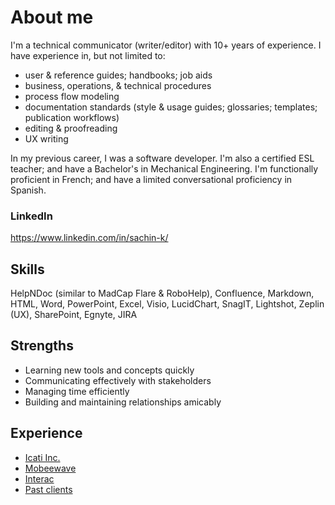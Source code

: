 # About me
I'm a technical communicator (writer/editor) with 10+ years of experience. I have experience in, but not limited to:
* user & reference guides; handbooks; job aids
* business, operations, & technical procedures
* process flow modeling
* documentation standards (style & usage guides; glossaries; templates; publication workflows)
* editing & proofreading
* UX writing

In my previous career, I was a software developer. I'm also a certified ESL teacher; and have a Bachelor's in Mechanical Engineering. I'm functionally proficient in French; and have a limited conversational proficiency in Spanish.

### LinkedIn
<https://www.linkedin.com/in/sachin-k/>

## Skills
HelpNDoc (similar to MadCap Flare & RoboHelp), Confluence, Markdown, HTML, Word, PowerPoint, Excel, Visio, LucidChart, SnagIT, Lightshot, Zeplin (UX), SharePoint, Egnyte, JIRA

## Strengths 
* Learning new tools and concepts quickly
* Communicating effectively with stakeholders
* Managing time efficiently
* Building and maintaining relationships amicably

## Experience
* [Icati Inc.](workhistory/icati.md)
* [Mobeewave](workhistory/mobeewave.md)
* [Interac](workhistory/interac.md)
* [Past clients](workhistory/past_clients.md)